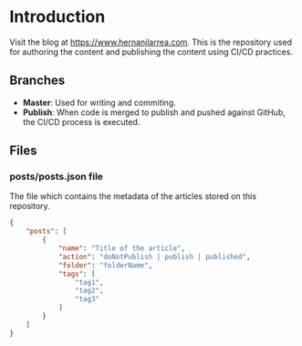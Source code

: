 # Introduction

Visit the blog at https://www.hernanjlarrea.com. This is the repository used for authoring the content and publishing the content using CI/CD practices.

## Branches
- **Master**: Used for writing and commiting.
- **Publish**: When code is merged to publish and pushed against GitHub, the CI/CD process is executed.

## Files

### posts/posts.json file

The file which contains the metadata of the articles stored on this repository.

```json
{
    "posts": [
        {
            "name": "Title of the article",
            "action": "doNotPublish | publish | published",
            "folder": "folderName",
            "tags": [
                "tag1",
                "tag2",
                "tag3"
            ]
        }
    ]
}
```